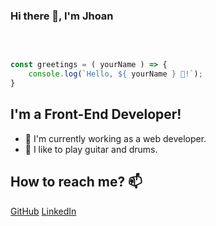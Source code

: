 ### Hi there 👋, I'm Jhoan
<br/>

```JavaScript

const greetings = ( yourName ) => {
    console.log(`Hello, ${ yourName } 👋!`);
}

```

## I'm a Front-End Developer!
- 💼 I'm currently working as a web developer.
- 🎼 I like to play guitar and drums.


## How to reach me? 📫
[GitHub](https://github.com/Jhoan-S)
[LinkedIn](https://linkedin.com/in/jhoan-sánchez-b32a97198)
